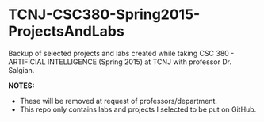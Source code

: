 TCNJ-CSC380-Spring2015-ProjectsAndLabs
======================================

Backup of selected projects and labs created while taking CSC 380 - ARTIFICIAL INTELLIGENCE (Spring 2015) at TCNJ with professor Dr. Salgian.

**NOTES:**
* These will be removed at request of professors/department.
* This repo only contains labs and projects I selected to be put on GitHub.